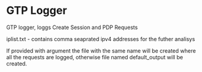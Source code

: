 # GTP Logger
GTP logger, loggs Create Session and PDP Requests

iplist.txt - contains comma seaprated ipv4 addresses for the futher analisys

If provided with argument the file with the same name will be created where all the requests are logged, otherwise file named default_output will be created. 

